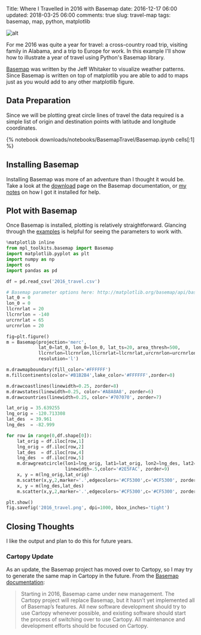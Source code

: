 Title: Where I Travelled in 2016 with Basemap
date: 2016-12-17 06:00
updated: 2018-03-25 06:00
comments: true
slug: travel-map
tags: basemap, map, python, matplotlib

<!-- PELICAN_BEGIN_SUMMARY -->
![alt]({filename}/images/2016_travel.png)

For me 2016 was quite a year for travel: a cross-country road trip, visiting family in Alabama, and a trip to Europe for work. In this example I'll show how to illustrate a year of travel using Python's Basemap library.

<!-- PELICAN_END_SUMMARY -->

[Basemap](https://matplotlib.org/basemap/users/intro.html#) was written by the Jeff Whitaker to visualize weather patterns. Since Basemap is written on top of matplotlib you are able to add to maps just as you would add to any other matplotlib figure.

## Data Preparation
Since we will be plotting great circle lines of travel the data required is a simple list of origin and destination points with latitude and longitude coordinates. 

{% notebook downloads/notebooks/BasemapTravel/Basemap.ipynb cells[:1] %}

## Installing Basemap
Installing Basemap was more of an adventure than I thought it would be. Take a look at the [download](https://matplotlib.org/basemap/users/download.html) page on the Basemap documentation, or [my notes](https://github.com/mkudija/Map-Tools/blob/master/README.md) on how I got it installed for help.

## Plot with Basemap
Once Basemap is installed, plotting is relatively straightforward. Glancing through the [examples](https://matplotlib.org/basemap/users/examples.html) is helpful for seeing the parameters to work with.

```python
%matplotlib inline
from mpl_toolkits.basemap import Basemap
import matplotlib.pyplot as plt
import numpy as np
import os
import pandas as pd

df = pd.read_csv('2016_travel.csv')

# Basemap parameter options here: http://matplotlib.org/basemap/api/basemap_api.html
lat_0 = 0
lon_0 = 0
llcrnrlat = 20
llcrnrlon = -140
urcrnrlat = 65
urcrnrlon = 20

fig=plt.figure()
m = Basemap(projection='merc', 
            lat_0=lat_0, lon_0=lon_0, lat_ts=20, area_thresh=500,
            llcrnrlon=llcrnrlon,llcrnrlat=llcrnrlat,urcrnrlon=urcrnrlon,urcrnrlat=urcrnrlat,
            resolution='l')

m.drawmapboundary(fill_color='#FFFFFF')
m.fillcontinents(color='#B1B2B4',lake_color='#FFFFFF',zorder=0)

m.drawcoastlines(linewidth=0.25, zorder=8)
m.drawstates(linewidth=0.25, color='#A8A8A8', zorder=6)
m.drawcountries(linewidth=0.25, color='#707070', zorder=7)

lat_orig = 35.639255
lng_orig = -120.713308
lat_des  = 39.961
lng_des  = -82.999

for row in range(0,df.shape[0]): 
    lat_orig = df.iloc[row,1]
    lng_orig = df.iloc[row,2]
    lat_des  = df.iloc[row,4]
    lng_des  = df.iloc[row,5]
    m.drawgreatcircle(lon1=lng_orig, lat1=lat_orig, lon2=lng_des, lat2=lat_des,
                      linewidth=.5,color='#2E5FAC', zorder=9)
    x, y = m(lng_orig,lat_orig)
    m.scatter(x,y,2,marker='.',edgecolors='#CF5300',c='#CF5300', zorder=10)
    x, y = m(lng_des,lat_des)
    m.scatter(x,y,2,marker='.',edgecolors='#CF5300',c='#CF5300', zorder=10)

plt.show()
fig.savefig('2016_travel.png', dpi=1000, bbox_inches='tight')
```

## Closing Thoughts
I like the output and plan to do this for future years. 

### Cartopy Update
As an update, the Basemap project has moved over to Cartopy, so I may try to generate the same map in Cartopy in the future. From the [Basemap documentation](https://matplotlib.org/basemap/users/intro.html#cartopy-new-management-and-eol-announcement):

> Starting in 2016, Basemap came under new management. The Cartopy project will replace Basemap, but it hasn’t yet implemented all of Basemap’s features. All new software development should try to use Cartopy whenever possible, and existing software should start the process of switching over to use Cartopy. All maintenance and development efforts should be focused on Cartopy.
